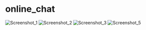 
# online_chat 
 ![Screenshot_1](https://user-images.githubusercontent.com/52429586/131251053-7b8e089f-f9f7-4c36-bd32-78e14d442bcc.png) ![Screenshot_2](https://user-images.githubusercontent.com/52429586/131251287-2420d846-eec8-42ff-b71f-562b41bbf666.png)
![Screenshot_3](https://user-images.githubusercontent.com/52429586/131251288-488cb2be-d73e-4f90-8cb1-360bd45d427c.png)
![Screenshot_5](https://user-images.githubusercontent.com/52429586/131251289-cf855e68-32c2-4ab5-b9b3-2920aad3385d.png)



